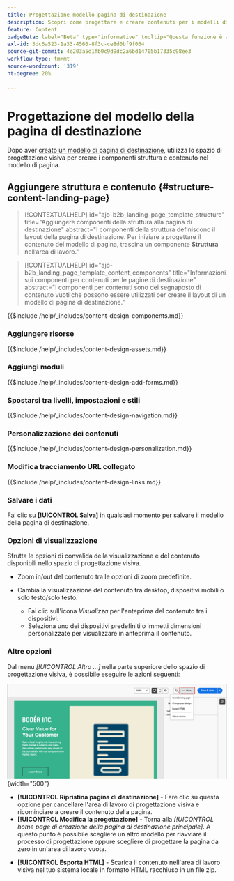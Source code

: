 ```yaml
---
title: Progettazione modello pagina di destinazione
description: Scopri come progettare e creare contenuti per i modelli di pagina di destinazione che gli addetti al marketing possono riutilizzare per creare pagine di destinazione.
feature: Content
badgeBeta: label="Beta" type="informative" tooltip="Questa funzione è attualmente in versione beta limitata"
exl-id: 3dc6a523-1a33-4560-8f3c-ce8d0bf9f064
source-git-commit: 4e203a5d1fb0c9d9dc2a6bd14705b17335c98ee3
workflow-type: tm+mt
source-wordcount: '319'
ht-degree: 20%

---
```


# Progettazione del modello della pagina di destinazione

Dopo aver [creato un modello di pagina di destinazione](./landing-page-templates.md#create-a-landing-page-template), utilizza lo spazio di progettazione visiva per creare i componenti struttura e contenuto nel modello di pagina.

## Aggiungere struttura e contenuto {#structure-content-landing-page}

>[!CONTEXTUALHELP]
>id="ajo-b2b_landing_page_template_structure"
>title="Aggiungere componenti della struttura alla pagina di destinazione"
>abstract="I componenti della struttura definiscono il layout della pagina di destinazione. Per iniziare a progettare il contenuto del modello di pagina, trascina un componente **Struttura** nell’area di lavoro."

>[!CONTEXTUALHELP]
>id="ajo-b2b_landing_page_template_content_components"
>title="Informazioni sui componenti per contenuti per le pagine di destinazione"
>abstract="I componenti per contenuti sono dei segnaposto di contenuto vuoti che possono essere utilizzati per creare il layout di un modello di pagina di destinazione."

{{$include /help/_includes/content-design-components.md}}

### Aggiungere risorse

{{$include /help/_includes/content-design-assets.md}}

### Aggiungi moduli

{{$include /help/_includes/content-design-add-forms.md}}

### Spostarsi tra livelli, impostazioni e stili

{{$include /help/_includes/content-design-navigation.md}}

### Personalizzazione dei contenuti

{{$include /help/_includes/content-design-personalization.md}}

### Modifica tracciamento URL collegato

{{$include /help/_includes/content-design-links.md}}

### Salvare i dati

Fai clic su **[!UICONTROL Salva]** in qualsiasi momento per salvare il modello della pagina di destinazione.
<!--
You can continue to make edits to the draft page template. When you are ready to make it available for using in page creation, you can [publish the template](./landing-page-templates.md#). -->

### Opzioni di visualizzazione

Sfrutta le opzioni di convalida della visualizzazione e del contenuto disponibili nello spazio di progettazione visiva.

* Zoom in/out del contenuto tra le opzioni di zoom predefinite.

* Cambia la visualizzazione del contenuto tra desktop, dispositivi mobili o solo testo/solo testo.
   * Fai clic sull&#39;icona _Visualizza_ per l&#39;anteprima del contenuto tra i dispositivi.
   * Seleziona uno dei dispositivi predefiniti o immetti dimensioni personalizzate per visualizzare in anteprima il contenuto.

### Altre opzioni

Dal menu _[!UICONTROL Altro ...]_ nella parte superiore dello spazio di progettazione visiva, è possibile eseguire le azioni seguenti:

![Fai clic su Altro per accedere alle azioni del modello](./assets/landing-page-designer-more-menu.png){width="500"}

* **[!UICONTROL Ripristina pagina di destinazione]** - Fare clic su questa opzione per cancellare l&#39;area di lavoro di progettazione visiva e ricominciare a creare il contenuto della pagina.
* **[!UICONTROL Modifica la progettazione]** - Torna alla _[!UICONTROL home page di creazione della pagina di destinazione principale]_. A questo punto è possibile scegliere un altro modello per riavviare il processo di progettazione oppure scegliere di progettare la pagina da zero in un&#39;area di lavoro vuota.
<!--- * **[!UICONTROL Save as content template]** - Save the page body as a landing page template to be reused across multiple landing pages. You provide a name and description for the template and save it to the list of saved  landing page templates. -->
* **[!UICONTROL Esporta HTML]** - Scarica il contenuto nell&#39;area di lavoro visiva nel tuo sistema locale in formato HTML racchiuso in un file zip.

